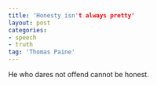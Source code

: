 ```yaml
---
title: 'Honesty isn't always pretty'
layout: post
categories:
- speech
- truth
tag: 'Thomas Paine'
---
```


He who dares not offend cannot be honest.